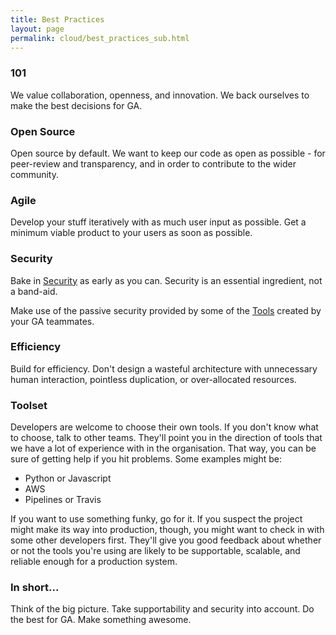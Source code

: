 ```yaml
---
title: Best Practices
layout: page
permalink: cloud/best_practices_sub.html
---
```


### 101

We value collaboration, openness, and innovation. We back ourselves to make the best decisions for GA.

### Open Source

Open source by default. We want to keep our code as open as possible - for peer-review and transparency, and in order to contribute to the wider community.

### Agile

Develop your stuff iteratively with as much user input as possible. Get a minimum viable product to your users as soon as possible.

### Security

Bake in [Security](aws_security_sub.html)  as early as you can. Security is an essential ingredient, not a band-aid.

Make use of the passive security provided by some of the [Tools](tools_index.md) created by your GA teammates.

### Efficiency

Build for efficiency. Don't design a wasteful architecture with unnecessary human interaction, pointless duplication, or over-allocated resources.

### Toolset

Developers are welcome to choose their own tools. If you don't know what to choose, talk to other teams. They'll point you in the direction of tools that we have a lot of experience with in the organisation. That way, you can be sure of getting help if you hit problems. Some examples might be:

* Python or Javascript
* AWS
* Pipelines or Travis

If you want to use something funky, go for it. If you suspect the project might make its way into production, though, you might want to check in with some other developers first. They'll give you good feedback about whether or not the tools you're using are likely to be supportable, scalable, and reliable enough for a production system.

### In short...

Think of the big picture. Take supportability and security into account. Do the best for GA. Make something awesome.
